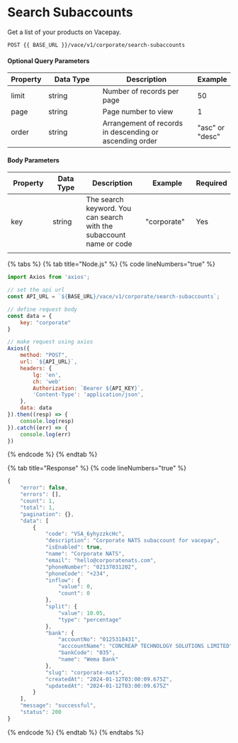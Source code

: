 # Search Subaccounts

Get a list of your products on Vacepay.&#x20;

```
POST {{ BASE_URL }}/vace/v1/corporate/search-subaccounts
```

#### Optional Query Parameters

<table><thead><tr><th>Property</th><th width="158">Data Type</th><th width="279">Description</th><th>Example</th></tr></thead><tbody><tr><td>limit</td><td>string</td><td>Number of records per page</td><td>50</td></tr><tr><td>page</td><td>string</td><td>Page number to view</td><td>1</td></tr><tr><td>order</td><td>string</td><td>Arrangement of records in descending or ascending order</td><td>"asc" or "desc"</td></tr></tbody></table>

#### Body Parameters

<table><thead><tr><th width="135">Property</th><th width="158">Data Type</th><th width="283">Description</th><th width="155">Example</th><th>Required</th></tr></thead><tbody><tr><td>key</td><td>string</td><td>The search keyword. You can search with the subaccount name or code</td><td>"corporate"</td><td>Yes</td></tr><tr><td></td><td></td><td></td><td></td><td></td></tr></tbody></table>

{% tabs %}
{% tab title="Node.js" %}
{% code lineNumbers="true" %}
```javascript
import Axios from 'axios';

// set the api url
const API_URL = `${BASE_URL}/vace/v1/corporate/search-subaccounts`;

// define request body
const data = {
    key: "corporate"
}

// make request using axios
Axios({
    method: "POST",
    url: `${API_URL}`,
    headers: {
        lg: 'en',
        ch: 'web'
        Authorization: `Bearer ${API_KEY}`,
        'Content-Type': 'application/json',
    },
    data: data
}).then((resp) => {
    console.log(resp)
}).catch((err) => {
    console.log(err)
})
```
{% endcode %}
{% endtab %}

{% tab title="Response" %}
{% code lineNumbers="true" %}
```javascript
{
    "error": false,
    "errors": [],
    "count": 1,
    "total": 1,
    "pagination": {},
    "data": [
        {
            "code": "VSA_6yhyzzkcHc",
            "description": "Corporate NATS subaccount for vacepay",
            "isEnabled": true,
            "name": "Corporate NATS",
            "email": "hello@corporatenats.com",
            "phoneNumber": "02137031202",
            "phoneCode": "+234",
            "inflow": {
                "value": 0,
                "count": 0
            },
            "split": {
                "value": 10.05,
                "type": "percentage"
            },
            "bank": {
                "accountNo": "0125318431",
                "acccountName": "CONCREAP TECHNOLOGY SOLUTIONS LIMITED",
                "bankCode": "035",
                "name": "Wema Bank"
            },
            "slug": "corporate-nats",
            "createdAt": "2024-01-12T03:00:09.675Z",
            "updatedAt": "2024-01-12T03:00:09.675Z"
        }
    ],
    "message": "successful",
    "status": 200
}
```
{% endcode %}
{% endtab %}
{% endtabs %}

